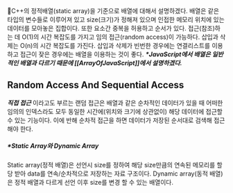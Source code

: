 C++의 정적배열(static array)을 기준으로 배열에 대해서 설명하겠다.
배열은 같은 타입의 변수들로 이루어져 있고 size(크기)가 정해져 있으며 인접한 메모리 위치에 있는 데이터를 모아놓은 집합이다. 또한 요소간 중복을 허용하고 순서가 있다.
접근(참조)하는 데 O(1)의 시간 복잡도를 가지고 임의 접근(random access)이 가능하다.
삽입과 삭제는 O(n)의 시간 복잡도를 가진다.
삽입과 삭제가 빈번한 경우에는 연결리스트를 이용하고 접근이 잦은 경우에는 배열을 이용하는 것이 좋다.
***\*JavaScript에서 배열은 일반적인 배열과 다르기 때문에 [[ArrayOfJavaScript]]에서 설명하겠다.***

## Random Access And Sequential Access
***직접 접근*** 이라고도 부르는 랜덤 접근은 배열과 같은 순차적인 데이터가 있을 때 어떠한 임의의 인덱스라도 모두 동일한 시간에(위치와 크기에 상관없이) 해당 데이터에 접근할 수 있는 기능이다. 
이에 반해 순차적 접근을 하면 데이터가 저장된 순서대로 검색해 접근해야 한다.


##### \*Static Array와 Dynamic Array
Static array(정적 배열)은 선언시 size를 정하여 해당 size만큼의 연속된 메모리를 할당 받아 data를 연속/순차적으로 저장하는 자료 구조이다.
Dynamic array(동적 배열)은 정적 배열과 다르게 선언 이후 size를 변경 할 수 있는 배열이다.